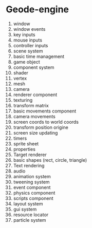# Geode-engine

1. window
2. window events
3. key inputs
4. mouse inputs
5. controller inputs
6. scene system
7. basic time management
8. game object
9. component system
10. shader
11. vertex
12. mesh
13. camera
14. renderer component
15. texturing
16. transform matrix
17. basic movements component
18. camera movements
19. screen coords to world coords
20. transform position origine
21. screen size updating
22. timers
23. sprite sheet
24. properties
25. Target renderer
26. basic shapes (rect, circle, triangle)
27. Text rendering
28. audio
29. animation system
30. tweening system
31. event component
32. physics component
33. scripts component
34. layout system
35. gui system
36. resource locator
37. particle system



